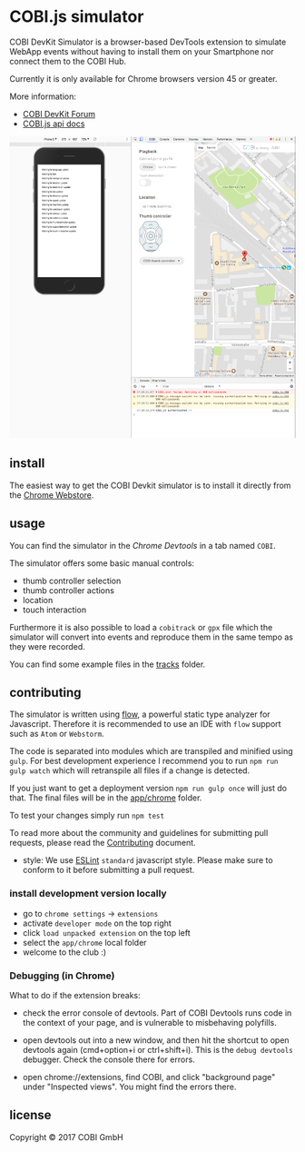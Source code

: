 
# COBI.js simulator

COBI DevKit Simulator is a browser-based DevTools extension to simulate WebApp events without having to install them on your Smartphone nor connect them to the COBI Hub.

Currently it is only available for Chrome browsers version 45 or greater.

More information:
- [COBI DevKit Forum](https://forums.cobi.bike/)
- [COBI.js api docs](https://cobi-bike.github.io/COBI.js/)

![preview](/resources/SimulatorScreenShot.png)

## install
The easiest way to get the COBI Devkit simulator is to install it directly from the
[Chrome Webstore](https://chrome.google.com/webstore/detail/cobi-jetpack-simulator/hpdhkapigojggienmiejhblkhenjdbno).

## usage
You can find the simulator in the *Chrome Devtools* in a tab named `COBI`.

The simulator offers some basic manual controls:
- thumb controller selection
- thumb controller actions
- location
- touch interaction

Furthermore it is also possible to load a `cobitrack` or `gpx` file which the simulator will convert into events and reproduce them in the same tempo as they were recorded.

You can find some example files in the [tracks](tracks) folder.

## contributing

The simulator is written using [flow](https://flow.org/), a powerful static type analyzer for Javascript.
Therefore it is recommended to use an IDE with `flow` support such as `Atom` or `Webstorm`.

The code is separated into modules which are transpiled and minified using `gulp`.
For best development experience I recommend you to run `npm run gulp watch` which
will retranspile all files if a change is detected.

If you just want to get a deployment version `npm run gulp once` will just do that.
The final files will be in the [app/chrome](app/chrome) folder.

To test your changes simply run `npm test`

To read more about the community and guidelines for submitting pull requests,
please read the [Contributing](CONTRIBUTING.md) document.

- style: We use [ESLint](http://eslint.org/) `standard` javascript style. Please
make sure to conform to it before submitting a pull request.

### install development version locally
- go to `chrome settings` -> `extensions`
- activate `developer mode` on the top right
- click `load unpacked extension` on the top left
- select the `app/chrome` local folder
- welcome to the club :)

### Debugging (in Chrome)

What to do if the extension breaks:

- check the error console of devtools. Part of COBI Devtools runs code in the
context of your page, and is vulnerable to misbehaving polyfills.

- open devtools out into a new window, and then hit the shortcut to open devtools again (cmd+option+i or ctrl+shift+i). This is the `debug devtools` debugger. Check the console there for errors.

- open chrome://extensions, find COBI, and click "background page" under
"Inspected views". You might find the errors there.

## license

Copyright © 2017 COBI GmbH

